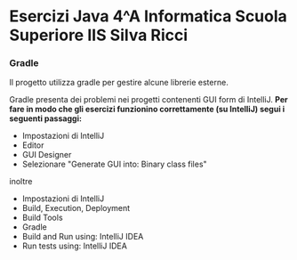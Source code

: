 # Esercizi Java 4^A Informatica Scuola Superiore IIS Silva Ricci

### Gradle
Il progetto utilizza gradle per gestire alcune librerie esterne.

Gradle presenta dei problemi nei progetti contenenti GUI form di IntelliJ.
**Per fare in modo che gli esercizi funzionino correttamente (su IntelliJ) segui i seguenti passaggi:**
- Impostazioni di IntelliJ
- Editor
- GUI Designer
- Selezionare "Generate GUI into: Binary class files"

inoltre

- Impostazioni di IntelliJ
- Build, Execution, Deployment
- Build Tools
- Gradle
- Build and Run using: IntelliJ IDEA
- Run tests using: IntelliJ IDEA